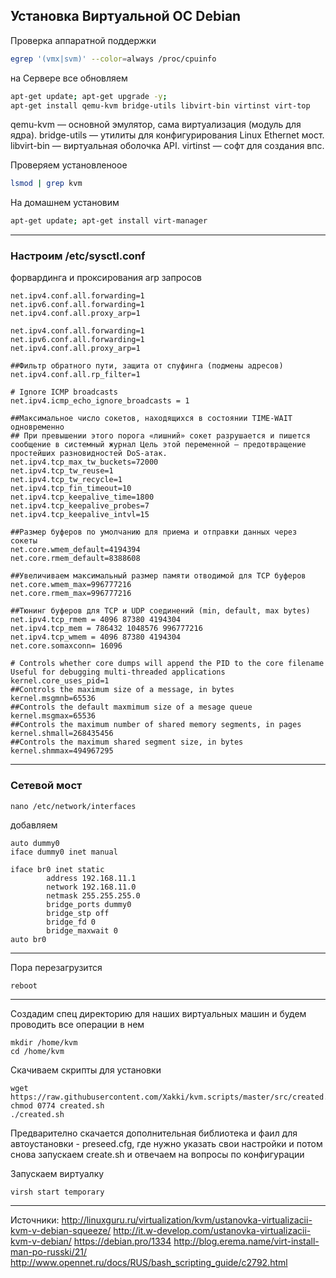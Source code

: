 ## Установка Виртуальной ОС Debian

Проверка аппаратной поддержки

```bash
egrep '(vmx|svm)' --color=always /proc/cpuinfo
```

на Сервере все обновляем

```bash
apt-get update; apt-get upgrade -y;
apt-get install qemu-kvm bridge-utils libvirt-bin virtinst virt-top
```

qemu-kvm — основной эмулятор, сама виртуализация (модуль для ядра).
bridge-utils — утилиты для конфигурирования Linux Ethernet мост.
libvirt-bin — виртуальная оболочка API.
virtinst — софт для создания впс.

Проверяем установленоое

```bash
lsmod | grep kvm
```

На домашнем установим

```bash
apt-get update; apt-get install virt-manager
```

-------------------

### Настроим /etc/sysctl.conf

форвардинга и проксирования arp запросов

```
net.ipv4.conf.all.forwarding=1
net.ipv6.conf.all.forwarding=1
net.ipv4.conf.all.proxy_arp=1

net.ipv4.conf.all.forwarding=1
net.ipv6.conf.all.forwarding=1
net.ipv4.conf.all.proxy_arp=1

##Фильтр обратного пути, защита от спуфинга (подмены адресов)
net.ipv4.conf.all.rp_filter=1

# Ignore ICMP broadcasts
net.ipv4.icmp_echo_ignore_broadcasts = 1

##Максимальное число сокетов, находящихся в состоянии TIME-WAIT одновременнo
## При превышении этого порога «лишний» сокет разрушается и пишется сообщение в системный журнал Цель этой переменной – предотвращение простейших разновидностей DoS-атак.
net.ipv4.tcp_max_tw_buckets=72000
net.ipv4.tcp_tw_reuse=1
net.ipv4.tcp_tw_recycle=1
net.ipv4.tcp_fin_timeout=10
net.ipv4.tcp_keepalive_time=1800
net.ipv4.tcp_keepalive_probes=7
net.ipv4.tcp_keepalive_intvl=15

##Размер буферов по умолчанию для приема и отправки данных через сокеты
net.core.wmem_default=4194394
net.core.rmem_default=8388608

##Увеличиваем максимальный размер памяти отводимой для TCP буферов
net.core.wmem_max=996777216
net.core.rmem_max=996777216

##Тюнинг буферов для TCP и UDP соединений (min, default, max bytes)
net.ipv4.tcp_rmem = 4096 87380 4194304
net.ipv4.tcp_mem = 786432 1048576 996777216
net.ipv4.tcp_wmem = 4096 87380 4194304
net.core.somaxconn= 16096

# Controls whether core dumps will append the PID to the core filename Useful for debugging multi-threaded applications
kernel.core_uses_pid=1
##Controls the maximum size of a message, in bytes
kernel.msgmnb=65536
##Controls the default maxmimum size of a mesage queue
kernel.msgmax=65536
##Controls the maximum number of shared memory segments, in pages
kernel.shmall=268435456
##Controls the maximum shared segment size, in bytes
kernel.shmmax=494967295
```

------------------

### Сетевой мост

```
nano /etc/network/interfaces
```

добавляем 

```
auto dummy0
iface dummy0 inet manual

iface br0 inet static
        address 192.168.11.1
        network 192.168.11.0
        netmask 255.255.255.0
        bridge_ports dummy0
        bridge_stp off
        bridge_fd 0
        bridge_maxwait 0
auto br0
```

---------------------

Пора перезагрузится

```
reboot
```

----------------------

Создадим спец директорию для наших виртуальных машин и будем проводить все операции в нем

```
mkdir /home/kvm
cd /home/kvm
```

Скачиваем скрипты для установки

```
wget https://raw.githubusercontent.com/Xakki/kvm.scripts/master/src/created.sh
chmod 0774 created.sh
./created.sh
```

Предварително скачается дополнительная библиотека и фаил для автоустановки -  preseed.cfg,
где нужно указать свои настройки и потом снова запускаем create.sh и отвечаем на вопросы по конфигурации

Запускаем виртуалку

```
virsh start temporary
```


---------------------

Источники:
http://linuxguru.ru/virtualization/kvm/ustanovka-virtualizacii-kvm-v-debian-squeeze/
http://it.w-develop.com/ustanovka-virtualizacii-kvm-v-debian/
https://debian.pro/1334
http://blog.erema.name/virt-install-man-po-russki/21/
http://www.opennet.ru/docs/RUS/bash_scripting_guide/c2792.html

